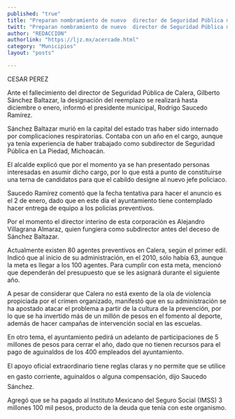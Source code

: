 ```yaml
---
published: "true"
title: "Preparan nombramiento de nuevo  director de Seguridad Pública municipa"
twitt: "Preparan nombramiento de nuevo  director de Seguridad Pública municipa"
author: "REDACCION"
authorlink: "https://ljz.mx/acercade.html"
category: "Municipios"
layout: "posts"

---
```



  CESAR PEREZ



  Ante el fallecimiento del director de Seguridad Pública de Calera, Gilberto Sánchez Baltazar, la designación del reemplazo se realizará hasta diciembre o enero, informó el presidente municipal, Rodrigo Saucedo Ramírez.



  Sánchez Baltazar murió en la capital del estado tras haber sido internado por complicaciones respiratorias. Contaba con un año en el cargo, aunque ya tenía experiencia de haber trabajado como subdirector de Seguridad Pública en La Piedad, Michoacán.



  El alcalde explicó que por el momento ya se han presentado personas interesadas en asumir dicho cargo, por lo que está a punto de constituirse una terna de candidatos para que el cabildo designe al nuevo jefe policiaco.



  Saucedo Ramírez comentó que la fecha tentativa para hacer el anuncio es el 2 de enero, dado que en este día el ayuntamiento tiene contemplado hacer entrega de equipo a los policías preventivos.



  Por el momento el director interino de esta corporación es Alejandro Villagrana Almaraz, quien fungiera como subdirector antes del deceso de Sánchez Baltazar.



  Actualmente existen 80 agentes preventivos en Calera, según el primer edil. Indicó que al inicio de su administración, en el 2010, sólo había 63, aunque la meta es llegar a los 100 agentes. Para cumplir con esta meta, mencionó que dependerán del presupuesto que se les asignará durante el siguiente año.



  A pesar de considerar que Calera no está exento de la ola de violencia propiciada por el crimen organizado, manifestó que en su administración se ha apostado atacar el problema a partir de la cultura de la prevención, por lo que se ha invertido más de un millón de pesos en el fomento al deporte, además de hacer campañas de intervención social en las escuelas.



  En otro tema, el ayuntamiento pedirá un adelanto de participaciones de 5 millones de pesos para cerrar el año, dado que no tienen recursos para el pago de aguinaldos de los 400 empleados del ayuntamiento.



  El apoyo oficial extraordinario tiene reglas claras y no permite que se utilice en gasto corriente, aguinaldos o alguna compensación, dijo Saucedo Sánchez.



  Agregó que se ha pagado al Instituto Mexicano del Seguro Social (IMSS) 3 millones 100 mil pesos, producto de la deuda que tenía con este organismo.

